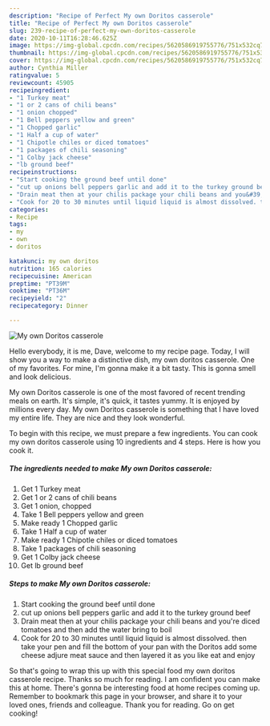 ```yaml
---
description: "Recipe of Perfect My own Doritos casserole"
title: "Recipe of Perfect My own Doritos casserole"
slug: 239-recipe-of-perfect-my-own-doritos-casserole
date: 2020-10-11T16:28:46.625Z
image: https://img-global.cpcdn.com/recipes/5620586919755776/751x532cq70/my-own-doritos-casserole-recipe-main-photo.jpg
thumbnail: https://img-global.cpcdn.com/recipes/5620586919755776/751x532cq70/my-own-doritos-casserole-recipe-main-photo.jpg
cover: https://img-global.cpcdn.com/recipes/5620586919755776/751x532cq70/my-own-doritos-casserole-recipe-main-photo.jpg
author: Cynthia Miller
ratingvalue: 5
reviewcount: 45905
recipeingredient:
- "1 Turkey meat"
- "1 or 2 cans of chili beans"
- "1 onion chopped"
- "1 Bell peppers yellow and green"
- "1 Chopped garlic"
- "1 Half a cup of water"
- "1 Chipotle chiles or diced tomatoes"
- "1 packages of chili seasoning"
- "1 Colby jack cheese"
- "lb ground beef"
recipeinstructions:
- "Start cooking the ground beef until done"
- "cut up onions bell peppers garlic and add it to the turkey ground beef"
- "Drain meat then at your chilis package your chili beans and you&#39;re diced tomatoes and then add the water bring to boil"
- "Cook for 20 to 30 minutes until liquid liquid is almost dissolved. then take your pen and fill the bottom of your pan with the Doritos add some cheese adjure meat sauce and then layered it as you like eat and enjoy"
categories:
- Recipe
tags:
- my
- own
- doritos

katakunci: my own doritos 
nutrition: 165 calories
recipecuisine: American
preptime: "PT39M"
cooktime: "PT36M"
recipeyield: "2"
recipecategory: Dinner

---
```



![My own Doritos casserole](https://img-global.cpcdn.com/recipes/5620586919755776/751x532cq70/my-own-doritos-casserole-recipe-main-photo.jpg)

Hello everybody, it is me, Dave, welcome to my recipe page. Today, I will show you a way to make a distinctive dish, my own doritos casserole. One of my favorites. For mine, I'm gonna make it a bit tasty. This is gonna smell and look delicious.

My own Doritos casserole is one of the most favored of recent trending meals on earth. It's simple, it's quick, it tastes yummy. It is enjoyed by millions every day. My own Doritos casserole is something that I have loved my entire life. They are nice and they look wonderful.




To begin with this recipe, we must prepare a few ingredients. You can cook my own doritos casserole using 10 ingredients and 4 steps. Here is how you cook it.

<!--inarticleads1-->

##### The ingredients needed to make My own Doritos casserole:

1. Get 1 Turkey meat
1. Get 1 or 2 cans of chili beans
1. Get 1 onion, chopped
1. Take 1 Bell peppers yellow and green
1. Make ready 1 Chopped garlic
1. Take 1 Half a cup of water
1. Make ready 1 Chipotle chiles or diced tomatoes
1. Take 1 packages of chili seasoning
1. Get 1 Colby jack cheese
1. Get lb ground beef




<!--inarticleads2-->

##### Steps to make My own Doritos casserole:

1. Start cooking the ground beef until done
1. cut up onions bell peppers garlic and add it to the turkey ground beef
1. Drain meat then at your chilis package your chili beans and you&#39;re diced tomatoes and then add the water bring to boil
1. Cook for 20 to 30 minutes until liquid liquid is almost dissolved. then take your pen and fill the bottom of your pan with the Doritos add some cheese adjure meat sauce and then layered it as you like eat and enjoy




So that's going to wrap this up with this special food my own doritos casserole recipe. Thanks so much for reading. I am confident you can make this at home. There's gonna be interesting food at home recipes coming up. Remember to bookmark this page in your browser, and share it to your loved ones, friends and colleague. Thank you for reading. Go on get cooking!
